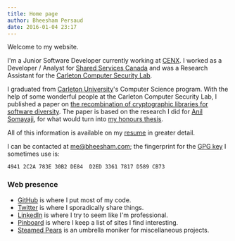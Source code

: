 ```yaml
---
title: Home page
author: Bheesham Persaud
date: 2016-01-04 23:17
---
```


Welcome to my website.

I'm a Junior Software Developer currently working at [CENX]. I worked as a
Developer / Analyst for [Shared Services Canada][SSC] and was a Research
Assistant for the [Carleton Computer Security Lab][CCSL].

I graduated from [Carleton University][CU]'s Computer Science program. With the
help of some wonderful people at the Carleton Computer Security Lab, I published
a paper on
[the recombination of cryptographic libraries for software diversity][ASIA2016].
The paper is based on the research I did for [Anil Somayaji][SOMA], for what
would turn into [my honours thesis][THESIS].

All of this information is available on my [resume][RESUME] in greater detail.

I can be contacted at [me@bheesham.com][EMAIL]; the fingerprint for
the [GPG key][PGP] I sometimes use is:

```
4941 2C2A 783E 30B2 DE84  D2ED 3361 7817 D589 CB73
```

### Web presence

  * [GitHub][GH] is where I put most of my code.
  * [Twitter][TW] is where I sporadically share things.
  * [LinkedIn][LI] is where I try to seem like I'm professional.
  * [Pinboard][PB] is where I keep a list of sites I find interesting.
  * [Steamed Pears][SP] is an umbrella moniker for miscellaneous projects.

[CENX]: http://cenx.com/ "LSO for big companies."
[CU]: http://carleton.ca/ "Carleton University: homepage."
[SSC]: http://www.ssc-spc.gc.ca/ "Shared Services Canada."
[CCSL]: http://www.ccsl.carleton.ca/ "Carleton Computer Science Society."
[ASIA2016]: http://www.albany.edu/iasymposium/proceedings/2016/05_Persaud_etal_ASIA2016.pdf "FrankenSSL: Recombining Cryptographic Libraries for Software Diversity"
[SOMA]: http://people.scs.carleton.ca/~soma/ "Anil Somayaji's Home Page."
[THESIS]: /bheesham-persaud-frankenssl-recombining-cryptographic.pdf
[RESUME]: /bheesham-persaud.pdf
[TW]: https://twitter.com/bheeshman "Twitter: my public thoughts."
[GH]: https://github.com/bheesham "GitHub: my public code."
[LI]: https://ca.linkedin.com/in/bheeshampersaud "LinkedIn: my professional profile."
[PB]: https://pinboard.in/u:bheesham "Pinboard: my public bookmarks."
[SP]: http://steamedpears.com/ "Steamed Pears."
[PGP]: /0xD589CB73.asc "My PGP public key."
[EMAIL]: mailto:me@bheesham.com "My email address."
